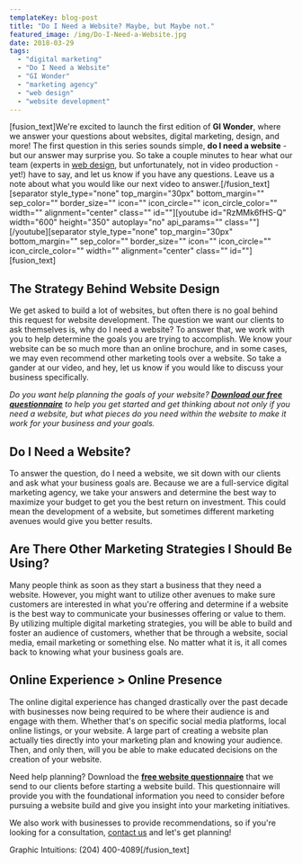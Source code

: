 ```yaml
---
templateKey: blog-post
title: "Do I Need a Website? Maybe, but Maybe not."
featured_image: /img/Do-I-Need-a-Website.jpg
date: 2018-03-29
tags:
  - "digital marketing"
  - "Do I Need a Website"
  - "GI Wonder"
  - "marketing agency"
  - "web design"
  - "website development"
---
```


\[fusion\_text\]We're excited to launch the first edition of **GI Wonder**, where we answer your questions about websites, digital marketing, design, and more! The first question in this series sounds simple, **do I need a website** - but our answer may surprise you. So take a couple minutes to hear what our team (experts in [web design](https://graphicintuitions.com/services/website-development/), but unfortunately, not in video production - yet!) have to say, and let us know if you have any questions. Leave us a note about what you would like our next video to answer.\[/fusion\_text\]\[separator style\_type="none" top\_margin="30px" bottom\_margin="" sep\_color="" border\_size="" icon="" icon\_circle="" icon\_circle\_color="" width="" alignment="center" class="" id=""\]\[youtube id="RzMMk6fHS-Q" width="600" height="350" autoplay="no" api\_params="" class=""\]\[/youtube\]\[separator style\_type="none" top\_margin="30px" bottom\_margin="" sep\_color="" border\_size="" icon="" icon\_circle="" icon\_circle\_color="" width="" alignment="center" class="" id=""\]\[fusion\_text\]

The Strategy Behind Website Design
----------------------------------

We get asked to build a lot of websites, but often there is no goal behind this request for website development. The question we want our clients to ask themselves is, why do I need a website? To answer that, we work with you to help determine the goals you are trying to accomplish. We know your website can be so much more than an online brochure, and in some cases, we may even recommend other marketing tools over a website. So take a gander at our video, and hey, let us know if you would like to discuss your business specifically.

_Do you want help planning the goals of your website?_ [**_Download our free questionnaire_**](https://crushyour2018goals.graphicintuitions.com/) _to help you get started and get thinking about not only if you need a website, but what pieces do you need within the website to make it work for your business and your goals._

Do I Need a Website?
--------------------

To answer the question, do I need a website, we sit down with our clients and ask what your business goals are. Because we are a full-service digital marketing agency, we take your answers and determine the best way to maximize your budget to get you the best return on investment. This could mean the development of a website, but sometimes different marketing avenues would give you better results.

Are There Other Marketing Strategies I Should Be Using?
-------------------------------------------------------

Many people think as soon as they start a business that they need a website. However, you might want to utilize other avenues to make sure customers are interested in what you're offering and determine if a website is the best way to communicate your businesses offering or value to them. By utilizing multiple digital marketing strategies, you will be able to build and foster an audience of customers, whether that be through a website, social media, email marketing or something else. No matter what it is, it all comes back to knowing what your business goals are.

Online Experience > Online Presence
-----------------------------------

The online digital experience has changed drastically over the past decade with businesses now being required to be where their audience is and engage with them. Whether that's on specific social media platforms, local online listings, or your website. A large part of creating a website plan actually ties directly into your marketing plan and knowing your audience. Then, and only then, will you be able to make educated decisions on the creation of your website.

Need help planning? Download the [**free website questionnaire**](https://crushyour2018goals.graphicintuitions.com/) that we send to our clients before starting a website build. This questionnaire will provide you with the foundational information you need to consider before pursuing a website build and give you insight into your marketing initiatives.

We also work with businesses to provide recommendations, so if you're looking for a consultation, [contact us](mailto:info@teamgi.ca) and let's get planning!

Graphic Intuitions: (204) 400-4089\[/fusion\_text\]